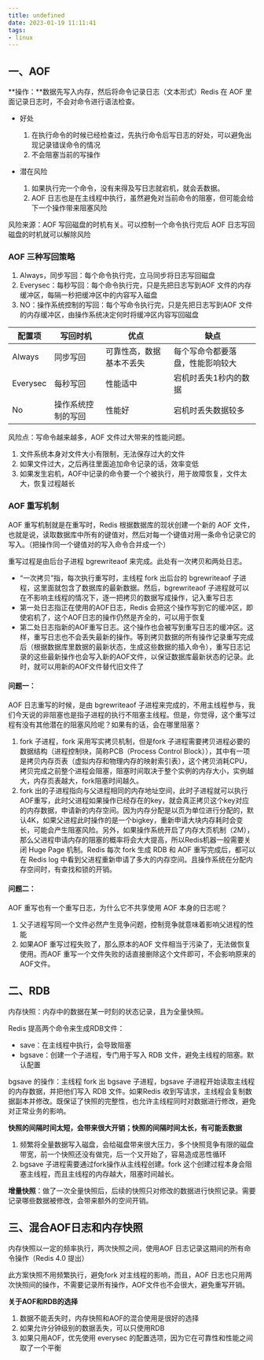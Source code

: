 ```yaml
---
title: undefined
date: 2023-01-19 11:11:41
tags:
- linux
---
```


## 一、AOF

**操作：**数据先写入内存，然后将命令记录日志（文本形式）Redis 在 AOF 里面记录日志时，不会对命令进行语法检查。

- 好处
  1. 在执行命令的时候已经检查过，先执行命令后写日志的好处，可以避免出现记录错误命令的情况
  2. 不会阻塞当前的写操作

- 潜在风险
  1. 如果执行完一个命令，没有来得及写日志就宕机，就会丢数据。
  2. AOF 日志也是在主线程中执行，虽然避免对当前命令的阻塞，但可能会给下一个操作带来阻塞风险

风险来源：AOF 写回磁盘的时机有关。可以控制一个命令执行完后 AOF 日志写回磁盘的时机就可以解除风险

### AOF 三种写回策略

1. Always，同步写回：每个命令执行完，立马同步将日志写回磁盘
2. Everysec：每秒写回：每个命令执行完，只是先把日志写到AOF 文件的内存缓冲区，每隔一秒把缓冲区中的内容写入磁盘
3. NO：操作系统控制的写回：每个写命令执行完，只是先把日志写到AOF 文件的内存缓冲区，由操作系统决定何时将缓冲区内容写回磁盘

| 配置项   | 写回时机           | 优点                     | 缺点                             |
| -------- | ------------------ | ------------------------ | -------------------------------- |
| Always   | 同步写回           | 可靠性高，数据基本不丢失 | 每个写命令都要落盘，性能影响较大 |
| Everysec | 每秒写回           | 性能适中                 | 宕机时丢失1秒内的数据            |
| No       | 操作系统控制的写回 | 性能好                   | 宕机时丢失数据较多               |

风险点：写命令越来越多，AOF 文件过大带来的性能问题。

1. 文件系统本身对文件大小有限制，无法保存过大的文件
2. 如果文件过大，之后再往里面追加命令记录的话，效率变低
3. 如果发生宕机，AOF中记录的命令要一个个被执行，用于故障恢复，文件太大，恢复过程越长

### AOF 重写机制

AOF 重写机制就是在重写时，Redis 根据数据库的现状创建一个新的 AOF 文件，也就是说，读取数据库中所有的键值对，然后对每一个键值对用一条命令记录它的写入。（把操作同一个键值对的写入命令合并成一个）

重写过程是由后台子进程 bgrewriteaof 来完成。此处有一次拷贝和两处日志。

- “一次拷贝”指，每次执行重写时，主线程 fork 出后台的 bgrewriteaof 子进程，这里面就包含了数据库的最新数据。然后，bgrewriteaof 子进程就可以在不影响主线程的情况下，逐一把拷贝的数据写成操作，记入重写日志
- 第一处日志指正在使用的AOF日志，Redis 会把这个操作写到它的缓冲区，即使宕机了，这个AOF日志的操作仍然是齐全的，可以用于恢复
- 第二处日志指新的AOF重写日志。这个操作也会被写到重写日志的缓冲区。这样，重写日志也不会丢失最新的操作。等到拷贝数据的所有操作记录重写完成后（根据数据库里数据的最新状态，生成这些数据的插入命令），重写日志记录的这些最新操作也会写入新的AOF文件，以保证数据库最新状态的记录。此时，就可以用新的AOF文件替代旧文件了

#### 问题一：

AOF 日志重写的时候，是由 bgrewriteaof 子进程来完成的，不用主线程参与，我们今天说的非阻塞也是指子进程的执行不阻塞主线程。但是，你觉得，这个重写过程有没有其他潜在的阻塞风险呢？如果有的话，会在哪里阻塞？

1. fork 子进程，fork 采用写实拷贝机制，但是fork 子进程需要拷贝进程必要的数据结构（进程控制块，简称PCB（Process Control Block）），其中有一项是拷贝内存页表（虚拟内存和物理内存的映射索引表），这个拷贝消耗CPU，拷贝完成之前整个进程会阻塞，阻塞时间取决于整个实例的内存大小，实例越大，内存页表越大，fork阻塞时间越久。
2. fork 出的子进程指向与父进程相同的内存地址空间，此时子进程就可以执行AOF重写，此时父进程如果操作已经存在的key，就会真正拷贝这个key对应的内存数据，申请新的内存空间。因为内存分配是以页为单位进行分配的，默认4K，如果父进程此时操作的是一个bigkey，重新申请大块内存耗时会变长，可能会产生阻塞风险。另外，如果操作系统开启了内存大页机制（2M），那么父进程申请内存的阻塞的概率将会大大提高，所以Redis机器一般需要关闭 Huge Page 机制。Redis 每次 fork 生成 RDB 和 AOF 重写完成后，都可以在 Redis log 中看到父进程重新申请了多大的内存空间。且操作系统在分配内存空间时，有查找和锁的开销。

#### 问题二：

AOF 重写也有一个重写日志，为什么它不共享使用 AOF 本身的日志呢？

1. 父子进程写同一个文件必然产生竞争问题，控制竞争就意味着影响父进程的性能
2. 如果AOF 重写过程失败了，那么原本的AOF 文件相当于污染了，无法做恢复使用。而AOF 重写一个文件失败的话直接删除这个文件即可，不会影响原来的AOF文件。

## 二、RDB

内存快照：内存中的数据在某一时刻的状态记录，且为全量快照。

Redis 提高两个命令来生成RDB文件：

- save：在主线程中执行，会导致阻塞
- bgsave：创建一个子进程，专门用于写入 RDB 文件，避免主线程的阻塞。默认配置

bgsave 的操作：主线程 fork 出 bgsave 子进程，bgsave 子进程开始读取主线程的内存数据，并把他们写入 RDB 文件。如果Redis 收到写请求，主线程会复制数据副本并修改。既保证了快照的完整性，也允许主线程同时对数据进行修改，避免对正常业务的影响。

**快照的间隔时间太短，会带来很大开销；快照的间隔时间太长，有可能丢数据**

1. 频繁将全量数据写入磁盘，会给磁盘带来很大压力，多个快照竞争有限的磁盘带宽，前一个快照还没有做完，后一个又开始了，容易造成恶性循环
2. bgsave 子进程需要通过fork操作从主线程创建。fork 这个创建过程本身会阻塞主线程，而且主线程的内存越大，阻塞时间越长。

 **增量快照**：做了一次全量快照后，后续的快照只对修改的数据进行快照记录。需要记录哪些数据被修改，会带来额外的空间开销。

## 三、混合AOF日志和内存快照

内存快照以一定的频率执行，两次快照之间，使用AOF 日志记录这期间的所有命令操作（Redis 4.0 提出）

此方案快照不用频繁执行，避免fork 对主线程的影响，而且，AOF 日志也只用两次快照间的操作，不需要记录所有操作，AOF文件也不会很大，避免重写开销。

**关于AOF和RDB的选择**

1. 数据不能丢失时，内存快照和AOF的混合使用是很好的选择
2. 如果允许分钟级别的数据丢失，可以只使用RDB
3. 如果只用AOF，优先使用 everysec 的配置选项，因为它在可靠性和性能之间取了一个平衡